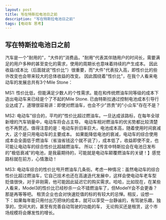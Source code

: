 ```yaml
---
layout: post
title: 写在特斯拉电池日之前
description: "写在特斯拉电池日之前"
tags: [电动车 思考] 
---
```



## 写在特斯拉电池日之前
汽车是一个"耐用的"，"大件的"消费品，"耐用"代表其伴随用户的时间长，需要满足的用户多种的甚至变化的需求，使用的周期长也意味着持续的产生成本。
因此收益/成本比（后面就说"性价比"）很重要，而"大件"代表投入高，即性价比的些许改变也会带来较大的总体收益的改变。
因此围绕着"性价比"，在我个人看来电动车的发展总共有3个Mile Stone：

MS1: 性价比低，但能满足少数人的个性需求。能在和传统燃油车同等级的成本下造出电动车来已经是个了不起的Mile Stone.
已由特斯拉通过控制电池成本引导行业达成了。道理很容易讲：即使对燃油车，也会不少"昂贵"的"小众车"存在不是？

MS2: 电动车"综合的，平均的"性价比超过燃油车。一旦达成该路标，在每年全球新增的汽车销量中，电动车将会占主导。
电动车相对燃油车的优劣势都比较清楚也不再赘述。值得注意的是：电动车折旧率巨大，电池成本高，随着使用时间衰减大，这个是只用电动车的主要成本。
如果能降低电池的衰减，电动车的综合使用成本会全面低于燃油车（省油省钱这个就不说了），成本低了，收益即使不变，也可能让电动车的综合性价比超越燃油车。
所以：【传言中特斯拉会在电池日发布的"极低衰减"的电池，是我最期待的，可能就是电动车颠覆燃油车的关键！】感觉路标就在前方，心情激动！

MS3: 电动车综合的性价比甩开燃油车几条街。考虑一种情况：虽然电动车的综合性价比超过燃油车，它自己技术也还在高速迭代发展中，这样会使电动车老车型
贬值很快，对于非刚需，他可能因此延迟它的购买需求。哈哈，比如现在，在某些人看来，Model3的性价比已经秒杀一众不错燃油车了，但ModelY会不会更香？那是再等等吧。
租赁企业也会对快速贬值的标的有较大的忌惮。相反，设想一下：如果每年能只用付出万把块的成本，就可以享受一台静谧的，有驾驶乐趣，独享的，空间大的，甚至有完善自动驾驶的功能的车，
无论购买还是租赁，这个市场规模将会爆发性的增长。



   
